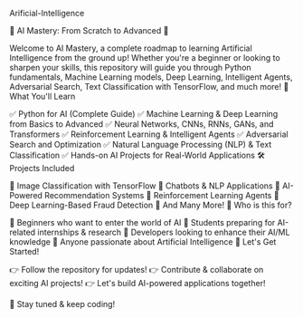 Arificial-Intelligence

🌟 AI Mastery: From Scratch to Advanced 🚀

Welcome to AI Mastery, a complete roadmap to learning Artificial Intelligence from the ground up! Whether you're a beginner or looking to sharpen your skills, this repository will guide you through Python fundamentals, Machine Learning models, Deep Learning, Intelligent Agents, Adversarial Search, Text Classification with TensorFlow, and much more! 📌 What You'll Learn

✅ Python for AI (Complete Guide) ✅ Machine Learning & Deep Learning from Basics to Advanced ✅ Neural Networks, CNNs, RNNs, GANs, and Transformers ✅ Reinforcement Learning & Intelligent Agents ✅ Adversarial Search and Optimization ✅ Natural Language Processing (NLP) & Text Classification ✅ Hands-on AI Projects for Real-World Applications 🛠 Projects Included

🔹 Image Classification with TensorFlow 🔹 Chatbots & NLP Applications 🔹 AI-Powered Recommendation Systems 🔹 Reinforcement Learning Agents 🔹 Deep Learning-Based Fraud Detection 🔹 And Many More! 🎯 Who is this for?

📌 Beginners who want to enter the world of AI 📌 Students preparing for AI-related internships & research 📌 Developers looking to enhance their AI/ML knowledge 📌 Anyone passionate about Artificial Intelligence 📢 Let's Get Started!

👉 Follow the repository for updates! 👉 Contribute & collaborate on exciting AI projects! 👉 Let's build AI-powered applications together!

🚀 Stay tuned & keep coding!
